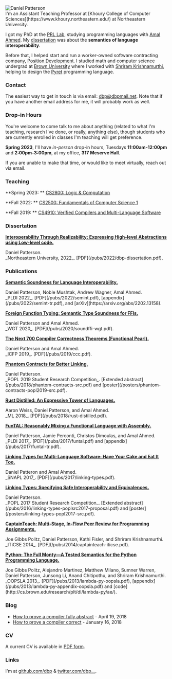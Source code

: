 <div class="imgr"><img src="/static/dbp.jpg" alt="Daniel Patterson"/></div> I'm
an Assistant Teaching Professor at [Khoury College of Computer Sciences](https://www.khoury.northeastern.edu/) at Northeastern University. 

I got my PhD at the [PRL Lab](http://prl.ccs.neu.edu/), studying programming languages with [Amal
Ahmed](http://www.ccs.neu.edu/home/amal/). My [dissertation]((/pubs/2022/dbp-dissertation.pdf)) was about the
**semantics of language interoperability**.

Before that, I helped start and run a worker-owned software contracting company, [Position Development](http://positiondev.com). I studied math and computer science undergrad at <a href="http://cs.brown.edu">Brown University</a> where I worked with [Shriram Krishnamurthi](https://cs.brown.edu/~sk), helping to design the [Pyret](https://www.pyret.org) programming language.

### Contact

The easiest way to get in touch is via email: <a href="mailto:dbp@dbpmail.net">dbp@dbpmail.net</a>. Note that if you have another email address for me, it will probably work as well. 

### Drop-in Hours

You're welcome to come talk to me about anything (related to what I'm teaching,
research I've done, or really, anything else), though students who are currently
enrolled in classes I'm teaching will get preference.

**Spring 2023**, I'll have *in-person* drop-in hours, Tuesdays **11:00am-12:00pm** and **2:00pm-3:00pm**, at my office, **317 Meserve Hall**.

If you are unable to make that time, or would like to meet virtually, reach out via email.

### Teaching

**Spring 2023: ** [CS2800: Logic & Computation](https://course.ccs.neu.edu/cs2800sp23/)

**Fall 2022: ** [CS2500: Fundamentals of Computer Science 1](https://course.ccs.neu.edu/cs2500f22/index.html)

**Fall 2019: ** [CS4910: Verified Compilers and Multi-Language Software](https://verifcomp.dbp.io)


### Dissertation
<div class="pubs">

[**Interoperability Through Realizability: Expressing High-level Abstractions using Low-level code.**](/pubs/2022/dbp-dissertation.pdf)
<div class="desc">Daniel Patterson. <br/> _Northeastern University, 2022_. [PDF](/pubs/2022/dbp-dissertation.pdf).</div>

</div>


### Publications
<div class="pubs">

[**Semantic Soundness for Language Interoperability.**](/pubs/2022/semint.pdf)
<div class="desc">Daniel Patterson, Noble Mushtak, Andrew Wagner, Amal Ahmed. <br/> _PLDI 2022_. [PDF](/pubs/2022/semint.pdf), [appendix](/pubs/2022/semint-tr.pdf), and [arXiv](https://arxiv.org/abs/2202.13158).</div>

[**Foreign Function Typing: Semantic Type Soundness for FFIs.**](/pubs/2020/soundffi-wgt.pdf)
<div class="desc">Daniel Patterson and Amal Ahmed. <br/>_WGT 2020_. [PDF](/pubs/2020/soundffi-wgt.pdf).</div>

[**The Next 700 Compiler Correctness Theorems (Functional Pearl).**](/pubs/2019/ccc.pdf)
<div class="desc">Daniel Patterson and Amal Ahmed. <br/>_ICFP 2019_. [PDF](/pubs/2019/ccc.pdf).</div>

[**Phantom Contracts for Better Linking.**](/pubs/2018/phantom-contracts-src.pdf)
<div class="desc">Daniel Patterson. <br/>_POPL 2019 Student Research Competition_. [Extended abstract](/pubs/2018/phantom-contracts-src.pdf) and [poster](/posters/phantom-contracts-popl2019-src.pdf).</div>

[**Rust Distilled: An Expressive Tower of Languages.**](/pubs/2018/rust-distilled.pdf)
<div class="desc">Aaron Weiss, Daniel Patterson, and Amal Ahmed. <br/>_ML 2018_. [PDF](/pubs/2018/rust-distilled.pdf).</div>

[**FunTAL: Reasonably Mixing a Functional Language with Assembly.**](/pubs/2017/funtal.pdf)
<div class="desc">Daniel Patterson, Jamie Perconti, Christos Dimoulas, and Amal Ahmed. <br/>_PLDI 2017_. [PDF](/pubs/2017/funtal.pdf) and [appendix](/pubs/2017/funtal-tr.pdf).</div>

[**Linking Types for Multi-Language Software: Have Your Cake and Eat It Too.**](/pubs/2017/linking-types.pdf)
<div class="desc">Daniel Patteron and Amal Ahmed. <br/>_SNAPL 2017_. [PDF](/pubs/2017/linking-types.pdf).</div>

[**Linking Types: Specifying Safe Interoperability and Equivalences.**](/pubs/2016/linking-types-poplsrc2017-proposal.pdf)
<div class="desc">Daniel Patterson. <br/>_POPL 2017 Student Research Competition_. [Extended abstract](/pubs/2016/linking-types-poplsrc2017-proposal.pdf) and [poster](/posters/linking-types-popl2017-src.pdf).</div>

[**CaptainTeach: Multi-Stage, In-Flow Peer Review for Programming Assignments.**](/pubs/2014/captainteach-iticse.pdf)
<div class="desc">Joe Gibbs Politz, Daniel Patterson, Kathi Fisler, and Shriram Krishnamurthi. <br/>_ITiCSE 2014_. [PDF](/pubs/2014/captainteach-iticse.pdf).</div>

[**Python: The Full Monty―A Tested Semantics for the Python Programming Language.**](/pubs/2013/lambda-py-oopsla.pdf)
<div class="desc">Joe Gibbs Politz, Alejandro Martinez, Matthew Milano, Sumner Warren, Daniel Patterson, Junsong Li, Anand Chitipothu, and Shriram Krishnamurthi. <br/>_OOPSLA 2013_. [PDF](/pubs/2013/lambda-py-oopsla.pdf), [appendix](/pubs/2013/lambda-py-appendix-oopsla.pdf) and [code](http://cs.brown.edu/research/plt/dl/lambda-py/ae/).</div>
</div>


### Blog

- [How to prove a compiler fully abstract](/essays/2018-04-19-how-to-prove-a-compiler-fully-abstract.html) - April 19, 2018
- [How to prove a compiler correct](/essays/2018-01-16-how-to-prove-a-compiler-correct.html) - January 16, 2018

### CV

A current CV is available in [PDF form](/static/cv.pdf).

### Links

I'm at [github.com/dbp](https://github.com/dbp) & [twitter.com/dbp__](https://twitter.com/dbp__).


